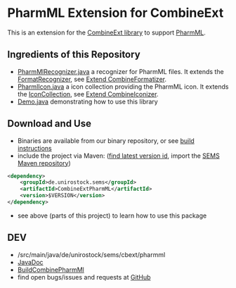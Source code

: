 PharmML Extension for CombineExt 
==================================

This is an extension for the [CombineExt library](http://sems.uni-rostock.de/trac/combine-ext/wiki) to support [PharmML](http://pharmml.org/).

Ingredients of this Repository 
-------------------------------

* [PharmMlRecognizer.java](https://github.com/SemsProject/CombineExt-PharmMl/blob/master/src/main/java/de/unirostock/sems/cbext/pharmml/PharmMlRecognizer.java) a recognizer for PharmML files. It extends the [FormatRecognizer](http://sems.uni-rostock.de/trac/combine-ext/wiki/CombineFormatizer), see [Extend CombineFormatizer](http://sems.uni-rostock.de/trac/combine-ext/wiki/ExtendCombineFormatizer).
* [PharmlIcon.java](https://github.com/SemsProject/CombineExt-PharmMl/blob/master/src/main/java/de/unirostock/sems/cbext/pharmml/PharmMlIcon.java) a icon collection providing the PharmML icon. It extends the [IconCollection](http://sems.uni-rostock.de/trac/combine-ext/wiki/CombineIconizer), see [Extend CombineIconizer](http://sems.uni-rostock.de/trac/combine-ext/wiki/ExtendCombineIconizer).
* [Demo.java](https://github.com/SemsProject/CombineExt-PharmMl/blob/master/src/main/java/de/unirostock/sems/cbext/pharmml/Demo.java) demonstrating how to use this library


Download and Use 
-----------------

* Binaries are available from our binary repository, or see [build instructions](BuildCombineExtPharmMl)
* include the project via Maven: ([find latest version id](https://github.com/SemsProject/maven-repository/tree/releases/de/unirostock/sems/CombineExtPharmMl), import the [SEMS Maven repository](https://sems.uni-rostock.de/2013/10/maven-repository/))

```xml
<dependency>
    <groupId>de.unirostock.sems</groupId>
    <artifactId>CombineExtPharmML</artifactId>
    <version>$VERSION</version>
</dependency>
```

* see above (parts of this project) to learn how to use this package

DEV 
----
* /src/main/java/de/unirostock/sems/cbext/pharmml
* [JavaDoc](http://jdoc.sems.uni-rostock.de/CombineExtPharmML/)
* [BuildCombinePharmMl](BuildCombinePharmMl)
* find open bugs/issues and requests at [GitHub](https://github.com/SemsProject/CombineExt-PharmMl/issues)

